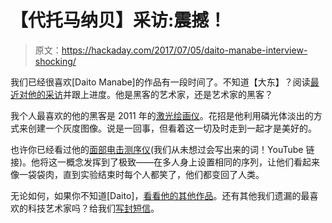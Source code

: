 # 【代托马纳贝】采访:震撼！

> 原文：<https://hackaday.com/2017/07/05/daito-manabe-interview-shocking/>

我们已经很喜欢[Daito Manabe]的作品有一段时间了。不知道【大东】？阅读[最近对他的采访](http://www.freundevonfreunden.com/interviews/daito-manabe-on-choreographing-equations-and-making-use-of-deep-brain-data/)并跟上进度。他是黑客的艺术家，还是艺术家的黑客？

我个人最喜欢的他的黑客是 2011 年的[激光绘画仪](https://hackaday.com/2011/01/18/phosphorescent-laser-painting/)。花招是他利用磷光体淡出的方式来创建一个灰度图像。说是一回事，但看着这一切及时走到一起才是美好的。

也许你已经看过他的[面部电击测序仪](https://www.youtube.com/watch?v=pLAma-lrJRM)(我们从未想过会写出来的词！YouTube 链接)。他将这一概念发挥到了极致——在多人身上设置相同的序列，让他们看起来像一袋袋肉，直到实验结束时每个人都笑了，他们都变回了人类。

无论如何，如果你不知道[Daito]，[看看他的其他作品](http://www.daito.ws/en/)。还有其他我们遗漏的最喜欢的科技艺术家吗？给我们[写封短信](mailto:tips@hackaday.com)。